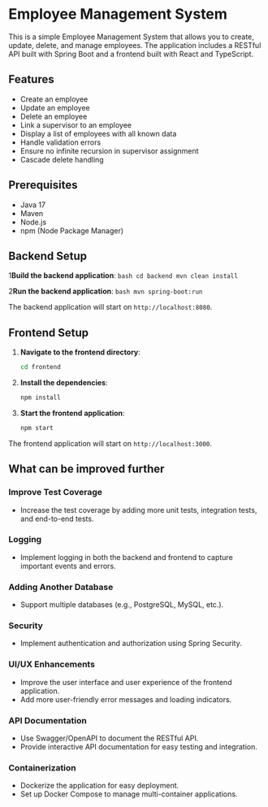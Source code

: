 # Employee Management System

This is a simple Employee Management System that allows you to create, update, delete, and manage employees.
The application includes a RESTful API built with Spring Boot and a frontend built with React and TypeScript.

## Features

- Create an employee
- Update an employee
- Delete an employee
- Link a supervisor to an employee
- Display a list of employees with all known data
- Handle validation errors
- Ensure no infinite recursion in supervisor assignment
- Cascade delete handling

## Prerequisites

- Java 17
- Maven
- Node.js
- npm (Node Package Manager)

## Backend Setup

1**Build the backend application**:
    ```bash
    cd backend
    mvn clean install
    ```

2**Run the backend application**:
    ```bash
    mvn spring-boot:run
    ```

The backend application will start on `http://localhost:8080`.

## Frontend Setup

1. **Navigate to the frontend directory**:
    ```bash
    cd frontend
    ```

2. **Install the dependencies**:
    ```bash
    npm install
    ```

3. **Start the frontend application**:
    ```bash
    npm start
    ```

The frontend application will start on `http://localhost:3000`.

## What can be improved further

### Improve Test Coverage

- Increase the test coverage by adding more unit tests, integration tests, and end-to-end tests.

### Logging

- Implement logging in both the backend and frontend to capture important events and errors.

### Adding Another Database

- Support multiple databases (e.g., PostgreSQL, MySQL, etc.).

### Security

- Implement authentication and authorization using Spring Security.

### UI/UX Enhancements

- Improve the user interface and user experience of the frontend application.
- Add more user-friendly error messages and loading indicators.

### API Documentation

- Use Swagger/OpenAPI to document the RESTful API.
- Provide interactive API documentation for easy testing and integration.

### Containerization

- Dockerize the application for easy deployment.
- Set up Docker Compose to manage multi-container applications.